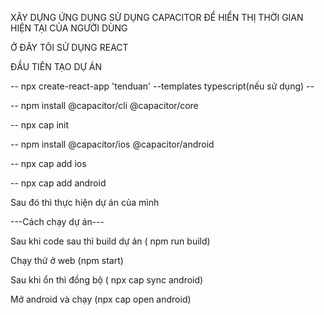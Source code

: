 XÂY DỰNG ỨNG DỤNG SỬ DỤNG CAPACITOR ĐỂ HIỂN THỊ THỜI GIAN HIỆN TẠI CỦA NGƯỜI DÙNG

Ở ĐÂY TÔI SỬ DỤNG REACT

ĐẦU TIÊN TẠO DỰ ÁN

-- npx create-react-app 'tenduan' --templates typescript(nếu sử dụng) --

-- npm install @capacitor/cli @capacitor/core

-- npx cap init

-- npm install @capacitor/ios @capacitor/android

-- npx cap add ios

-- npx cap add android

Sau đó thì thực hiện dự án của mình

---Cách chạy dự án---

Sau khi code sau thì build dự án ( npm run build)

Chạy thử ở web (npm start)

Sau khi ổn thì đồng bộ ( npx cap sync android)

Mở android và chạy (npx cap open android)
